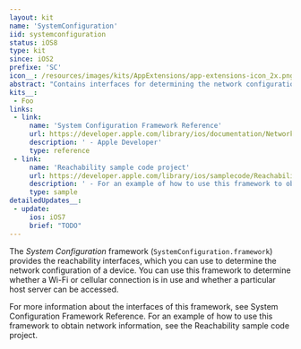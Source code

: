 ```yaml
---
layout: kit
name: 'SystemConfiguration'
iid: systemconfiguration
status: iOS8
type: kit
since: iOS2
prefixe: 'SC'
icon__: /resources/images/kits/AppExtensions/app-extensions-icon_2x.png
abstract: "Contains interfaces for determining the network configuration of a device."
kits__:
 - Foo
links:
 - link:
     name: 'System Configuration Framework Reference'
     url: https://developer.apple.com/library/ios/documentation/Networking/Reference/SysConfig/index.html
     description: ' - Apple Developer'
     type: reference
 - link:
     name: 'Reachability sample code project'
     url: https://developer.apple.com/library/ios/samplecode/Reachability/Introduction/Intro.html#//apple_ref/doc/uid/DTS40007324
     description: ' - For an example of how to use this framework to obtain network information'
     type: sample
detailedUpdates__:
 - update:
     ios: iOS7
     brief: "TODO"
---
```


The *System Configuration* framework (`SystemConfiguration.framework`) provides the reachability interfaces, which you can use to determine the network configuration of a device. You can use this framework to determine whether a Wi-Fi or cellular connection is in use and whether a particular host server can be accessed.

For more information about the interfaces of this framework, see System Configuration Framework Reference. For an example of how to use this framework to obtain network information, see the Reachability sample code project.

